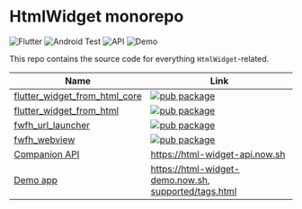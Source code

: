 # HtmlWidget monorepo

![Flutter](https://github.com/daohoangson/flutter_widget_from_html/workflows/Flutter/badge.svg)
![Android Test](https://github.com/daohoangson/flutter_widget_from_html/workflows/Android%20Test/badge.svg)
![API](https://github.com/daohoangson/flutter_widget_from_html/workflows/API/badge.svg)
![Demo](https://github.com/daohoangson/flutter_widget_from_html/workflows/Demo/badge.svg)

This repo contains the source code for everything `HtmlWidget`-related.

| Name                                               | Link                                                                                                                                     |
|----------------------------------------------------|------------------------------------------------------------------------------------------------------------------------------------------|
| [flutter_widget_from_html_core](./packages/core/)  | [![pub package](https://img.shields.io/pub/v/flutter_widget_from_html_core.svg)](https://pub.dev/packages/flutter_widget_from_html_core) |
| [flutter_widget_from_html](./packages/enhanced/)   | [![pub package](https://img.shields.io/pub/v/flutter_widget_from_html.svg)](https://pub.dev/packages/flutter_widget_from_html)           |
| [fwfh_url_launcher](./packages/fwfh_url_launcher/) | [![pub package](https://img.shields.io/pub/v/fwfh_url_launcher.svg)](https://pub.dev/packages/fwfh_url_launcher)                         |
| [fwfh_webview](./packages/fwfh_webview/)           | [![pub package](https://img.shields.io/pub/v/fwfh_webview.svg)](https://pub.dev/packages/fwfh_webview)                                   |
| [Companion API](./api/)                            | https://html-widget-api.now.sh                                                                                                           |
| [Demo app](./demo_app/)                            | https://html-widget-demo.now.sh, [supported/tags.html](https://html-widget-demo.now.sh/supported/tags.html)                              |
